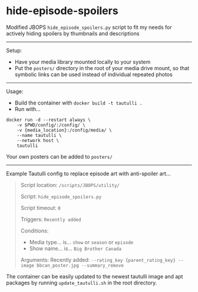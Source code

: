 # hide-episode-spoilers

Modified JBOPS `hide_episode_spoilers.py` script to fit my needs for actively hiding spoilers by thumbnails and descriptions

---

Setup:
- Have your media library mounted locally to your system
- Put the `posters/` directory in the root of your media drive mount, so that symbolic links can be used instead of individual repeated photos

---

Usage:
- Build the container with `docker build -t tautulli .`
- Run with...
```
docker run -d --restart always \
    -v $PWD/config/:/config/ \
    -v {media_location}:/config/media/ \
    --name tautulli \
    --network host \
    tautulli
```

Your own posters can be added to `posters/`

---

Example Tautulli config to replace episode art with anti-spoiler art...

> Script location: `/scripts/JBOPS/utility/`
> 
> Script: `hide_episode_spoilers.py`
> 
> Script timeout: `0`
> 
> Triggers: `Recently added`
> 
> Conditions:
> - Media type... is... `show` or `season` or `episode`
> - Show name... is... `Big Brother Canada`
> 
> Arguments: Recently added: `--rating_key {parent_rating_key} --image bbcan_poster.jpg --summary_remove`

The container can be easily updated to the newest tautulli image and apt packages by running `update_tautulli.sh` in the root directory.
